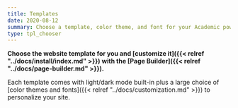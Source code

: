 ```yaml
---
title: Templates
date: 2020-08-12
summary: Choose a template, color theme, and font for your Academic powered site.
type: tpl_chooser
---
```


**Choose the website template for you and [customize it]({{< relref "../docs/install/index.md" >}}) with the [Page Builder]({{< relref "../docs/page-builder.md" >}}).**

Each template comes with light/dark mode built-in plus a large choice of [color themes and fonts]({{< relref "../docs/customization.md" >}}) to personalize your site.
